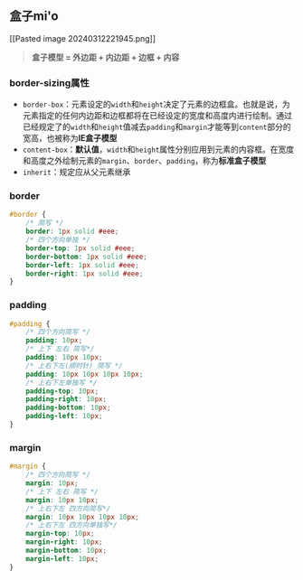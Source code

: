 ## 盒子mi'o
[[Pasted image 20240312221945.png]]

>**盒子模型 = 外边距 + 内边距 + 边框 + 内容**

### border-sizing属性

- `border-box`：元素设定的`width`和`height`决定了元素的边框盒。也就是说，为元素指定的任何内边距和边框都将在已经设定的宽度和高度内进行绘制。通过已经规定了的`width`和`height`值减去`padding`和`margin`才能等到`content`部分的宽高，也被称为**IE盒子模型**
- `content-box`：**默认值**，`width`和`height`属性分别应用到元素的内容框。在宽度和高度之外绘制元素的`margin`、`border`、`padding`，称为**标准盒子模型**
- `inherit`：规定应从父元素继承

### border

```css
#border {
	/* 简写 */
	border: 1px solid #eee;
	/* 四个方向单独 */
	border-top: 1px solid #eee;
	border-bottom: 1px solid #eee;
	border-left: 1px solid #eee;
	border-right: 1px solid #eee;
}
```

### padding

```css
#padding {
	/* 四个方向简写 */
	padding: 10px;
	/* 上下 左右 简写*/
	padding: 10px 10px;
	/* 上右下左(顺时针) 简写 */
	padding: 10px 10px 10px 10px;
	/* 上右下左单独写 */
	padding-top: 10px;
	padding-right: 10px;
	padding-bottom: 10px;
	padding-left: 10px;
}
```

### margin

```css
#margin {
	/* 四个方向简写 */
	margin: 10px;
	/* 上下 左右 简写 */
	margin: 10px 10px;
	/* 上右下左 四方向简写*/
	margin: 10px 10px 10px 10px;
	/* 上右下左 四方向单独写*/
	margin-top: 10px;
	margin-right: 10px;
	margin-bottom: 10px;
	margin-left: 10px;
} 
```

